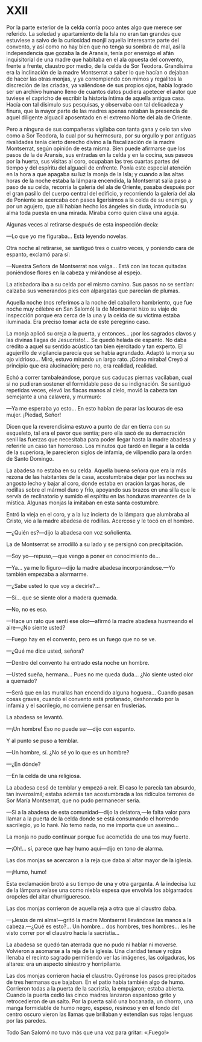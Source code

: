 # XXII

Por la parte exterior de la celda corría poco antes algo que merece ser
referido. La soledad y apartamiento de la Isla no eran tan grandes que
estuviese a salvo de la curiosidad monjil aquella interesante parte del
convento, y así como no hay bien que no tenga su  sombra de mal, así la
independencia que gozaba la de Aransis, tenía por enemigo el afán inquisitorial
de una madre que habitaba en el ala opuesta del convento, frente a frente,
claustro por medio, de la celda de Sor Teodora. Grandísima era la inclinación
de la madre Montserrat a saber lo que hacían o dejaban de hacer las otras
monjas, y ya corrompiendo con mimos y regalitos la discreción de las criadas,
ya valiéndose de sus propios ojos, había logrado ser un archivo humano lleno de
cuantos datos pudiera apetecer el autor que tuviese el capricho de escribir la
historia íntima de aquella antigua casa. Hacía con tal disimulo sus pesquisas,
y observaba con tal delicadeza y finura, que la mayor parte de las madres
apenas notaban la presencia de aquel diligente alguacil aposentado en el
extremo Norte del ala de Oriente.

Pero a ninguna de sus compañeras vigilaba con tanta gana y celo tan vivo como
a Sor Teodora, la cual por su hermosura, por su orgullo y por antiguas
rivalidades tenía cierto derecho divino a la fiscalización de la madre
Montserrat, según opinión de esta misma. Bien puede afirmarse que los pasos de
la de Aransis, sus entradas en la celda y en la cocina, sus paseos por la
huerta, sus visitas al coro, ocupaban las tres cuartas partes del  tiempo y del
espíritu del alguacil de enfrente. Ponía este especial atención en la hora
a que apagaba su luz la monja de la Isla; y cuando a las altas horas de la
noche estaba la lámpara encendida, la Montserrat salía paso a paso de su celda,
recorría la galería del ala de Oriente, pasaba después por el gran pasillo del
cuerpo central del edificio, y recorriendo la galería del ala de Poniente se
acercaba con pasos ligerísimos a la celda de su enemiga, y por un agujero, que
allí habían hecho los ángeles sin duda, introducía su alma toda puesta en una
mirada. Miraba como quien clava una aguja.

Algunas veces al retirarse después de esta inspección decía:

—Lo que yo me figuraba... Está leyendo novelas.

Otra noche al retirarse, se santiguó tres o cuatro veces, y poniendo cara de
espanto, exclamó para sí:

—Nuestra Señora de Montserrat nos valga... Está con las tocas quitadas
poniéndose flores en la cabeza y mirándose al espejo.

La atisbadora iba a su celda por el mismo camino. Sus pasos no se sentían:
calzaba sus venerandos pies con alpargatas que parecían de plumas.

Aquella noche (nos referimos a la noche  del caballero hambriento, que fue
noche muy célebre en San Salomó) la de Montserrat hizo su viaje de inspección
porque era cerca de la una y la celda de su víctima estaba iluminada. Era
preciso tomar acta de este peregrino caso.

La monja aplicó su oreja a la puerta, y entonces... ¡por los sagrados clavos
y las divinas llagas de Jesucristo!... Se quedó helada de espanto. No daba
crédito a aquel su sentido acústico tan bien ejercitado y tan experto. El
agujerillo de vigilancia parecía que se había agrandado. Adaptó la monja su ojo
vidrioso... Miró, estuvo mirando un largo rato. ¡Cómo miraba! Creyó al
principio que era alucinación; pero no, era realidad, realidad.

Echó a correr tambaleándose, porque sus caducas piernas vacilaban, cual si no
pudieran sostener el formidable peso de su indignación. Se santiguó repetidas
veces, elevó las flacas manos al cielo, movió la cabeza tan semejante a una
calavera, y murmuró:

—Ya me esperaba yo esto... En esto habían de parar las locuras de esa mujer.
¡Piedad, Señor!

Dicen que la reverendísima estuvo a punto de dar en tierra con su esqueleto,
tal era el pavor que sentía; pero ella sacó de su demacración senil las fuerzas
que necesitaba para poder  llegar hasta la madre abadesa y referirle un caso
tan horroroso. Los minutos que tardó en llegar a la celda de la superiora, le
parecieron siglos de infamia, de vilipendio para la orden de Santo Domingo.

La abadesa no estaba en su celda. Aquella buena señora que era la más rezona de
las habitantes de la casa, acostumbraba dejar por las noches su angosto lecho
y bajar al coro, donde estaba en oración largas horas, de rodillas sobre el
mármol duro y frío, apoyando sus brazos en una silla que le servía de
reclinatorio y sumido el espíritu en las honduras mareantes de la mística.
Algunas monjas la imitaban en esta santa costumbre.

Entró la vieja en el coro, y a la luz incierta de la lámpara que alumbraba al
Cristo, vio a la madre abadesa de rodillas. Acercose y le tocó en el hombro.

—¿Quién es?—dijo la abadesa con voz soñolienta.

La de Montserrat se arrodilló a su lado y se persignó con precipitación.

—Soy yo—repuso,—que vengo a poner en conocimiento de...

—Ya... ya me lo figuro—dijo la madre abadesa incorporándose.—Yo también
empezaba a alarmarme.

—¿Sabe usted lo que voy a decirle?...

—Sí... que se siente olor a madera quemada.

—No, no es eso.

—Hace un rato que sentí ese olor—afirmó la madre abadesa husmeando el aire—¿No
siente usted?

—Fuego hay en el convento, pero es un fuego que no se ve.

—¿Qué me dice usted, señora?

—Dentro del convento ha entrado esta noche un hombre.

—Usted sueña, hermana... Pues no me queda duda... ¿No siente usted olor
a quemado?

—Será que en las murallas han encendido alguna hoguera... Cuando pasan cosas
graves, cuando el convento está profanado, deshonrado por la infamia y el
sacrilegio, no conviene pensar en fruslerías.

La abadesa se levantó.

—¡Un hombre! Eso no puede ser—dijo con espanto.

Y al punto se puso a temblar.

—Un hombre, sí. ¿No sé yo lo que es un hombre?

—¿En dónde?

—En la celda de una religiosa.

La abadesa cesó de temblar y empezó a reír. El caso le parecía tan absurdo, tan
inverosímil; estaba además tan acostumbrada a los ridículos terrores de
Sor María Montserrat, que no pudo permanecer seria.

—Si a la abadesa de esta comunidad—dijo la delatora,—le falta valor para
llamar a la puerta de la celda donde se está consumando el horrendo sacrilegio,
yo lo haré. No temo nada, no me importa que un asesino...

La monja no pudo continuar porque fue acometida de una tos muy fuerte.

—¡Oh!... sí, parece que hay humo aquí—dijo en tono de alarma.

Las dos monjas se acercaron a la reja que daba al altar mayor de la iglesia.

—¡Humo, humo!

Esta exclamación brotó a su tiempo de una y otra garganta. A la indecisa luz de
la lámpara veíase una como niebla espesa que envolvía los abigarrados oropeles
del altar churrigueresco.

Las dos monjas corrieron de aquella reja a otra que al claustro daba.

—¡Jesús de mi alma!—gritó la madre Montserrat llevándose las manos a la
cabeza.—¿Qué es esto?... Un hombre... dos hombres, tres hombres... les he
visto correr por el claustro hacia la sacristía...

La abadesa se quedó tan aterrada que no pudo ni hablar ni moverse. Volvieron
a asomarse a la reja de la iglesia. Una claridad tenue  y rojiza llenaba el
recinto sagrado permitiendo ver las imágenes, las colgaduras, los altares: era
un aspecto siniestro y horripilante.

Las dos monjas corrieron hacia el claustro. Oyéronse los pasos precipitados de
tres hermanas que bajaban. En el patio había también algo de humo. Corrieron
todas a la puerta de la sacristía, la empujaron; estaba abierta. Cuando la
puerta cedió las cinco madres lanzaron espantoso grito y retrocedieron de un
salto. Por la puerta salió una bocanada, un chorro, una manga formidable de
humo negro, espeso, resinoso y en el fondo del centro oscuro vieron las llamas
que brillaban y extendían sus rojas lenguas por las paredes.

Todo San Salomó no tuvo más que una voz para gritar: «¡Fuego!»
